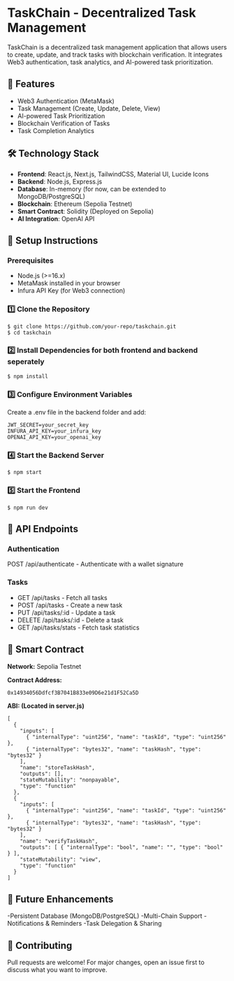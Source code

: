 # TaskChain - Decentralized Task Management

TaskChain is a decentralized task management application that allows users to create, update, and track tasks with blockchain verification. It integrates Web3 authentication, task analytics, and AI-powered task prioritization.

## 🚀 Features

- Web3 Authentication (MetaMask)
- Task Management (Create, Update, Delete, View)
- AI-powered Task Prioritization
- Blockchain Verification of Tasks
- Task Completion Analytics

## 🛠 Technology Stack

- **Frontend**: React.js, Next.js, TailwindCSS, Material UI, Lucide Icons
- **Backend**: Node.js, Express.js
- **Database**: In-memory (for now, can be extended to MongoDB/PostgreSQL)
- **Blockchain**: Ethereum (Sepolia Testnet)
- **Smart Contract**: Solidity (Deployed on Sepolia)
- **AI Integration**: OpenAI API

## 🔧 Setup Instructions

### Prerequisites

- Node.js (>=16.x)
- MetaMask installed in your browser
- Infura API Key (for Web3 connection)

### 1️⃣ Clone the Repository

```
$ git clone https://github.com/your-repo/taskchain.git
$ cd taskchain
```

### 2️⃣ Install Dependencies for both frontend and backend seperately

```
$ npm install
```
### 3️⃣ Configure Environment Variables

Create a .env file in the backend folder and add:
```
JWT_SECRET=your_secret_key
INFURA_API_KEY=your_infura_key
OPENAI_API_KEY=your_openai_key
```
### 4️⃣ Start the Backend Server
```
$ npm start
```
### 5️⃣ Start the Frontend
```
$ npm run dev
```
## 📡 API Endpoints

### Authentication

POST /api/authenticate - Authenticate with a wallet signature

### Tasks

- GET /api/tasks - Fetch all tasks
- POST /api/tasks - Create a new task
- PUT /api/tasks/:id - Update a task
- DELETE /api/tasks/:id - Delete a task
- GET /api/tasks/stats - Fetch task statistics

## 🔗 Smart Contract

**Network:** Sepolia Testnet

**Contract Address:** 
```
0x14934056Ddfcf3B7041B833e09D6e21d1F52Ca5D
```

**ABI: (Located in server.js)**

```
[
  {
    "inputs": [
      { "internalType": "uint256", "name": "taskId", "type": "uint256" },
      { "internalType": "bytes32", "name": "taskHash", "type": "bytes32" }
    ],
    "name": "storeTaskHash",
    "outputs": [],
    "stateMutability": "nonpayable",
    "type": "function"
  },
  {
    "inputs": [
      { "internalType": "uint256", "name": "taskId", "type": "uint256" },
      { "internalType": "bytes32", "name": "taskHash", "type": "bytes32" }
    ],
    "name": "verifyTaskHash",
    "outputs": [ { "internalType": "bool", "name": "", "type": "bool" } ],
    "stateMutability": "view",
    "type": "function"
  }
]
```

## 🎯 Future Enhancements

-Persistent Database (MongoDB/PostgreSQL)
-Multi-Chain Support
-Notifications & Reminders
-Task Delegation & Sharing

## 🤝 Contributing

Pull requests are welcome! For major changes, open an issue first to discuss what you want to improve.
